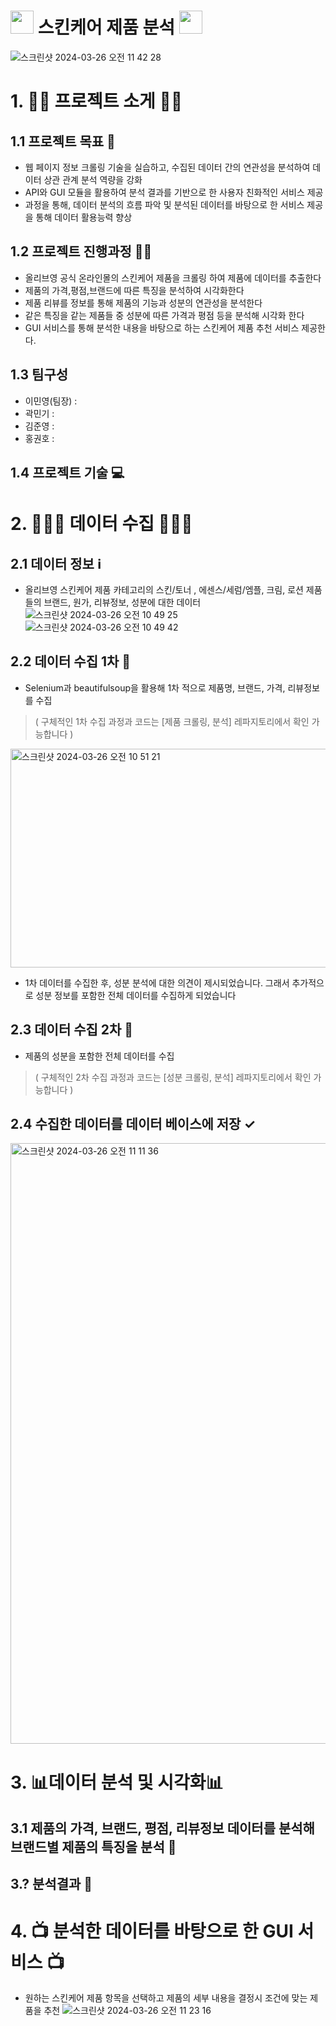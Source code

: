 # <img src = "https://github.com/addinedu-ros-5th/eda-repo-4/assets/163790408/f905a6e2-c402-4258-87bd-a84215d9b586" width="37" height="37"> 스킨케어 제품 분석 <img src = "https://github.com/addinedu-ros-5th/eda-repo-4/assets/163790408/f905a6e2-c402-4258-87bd-a84215d9b586" width="37" height="37">

![스크린샷 2024-03-26 오전 11 42 28](https://github.com/addinedu-ros-5th/eda-repo-4/assets/163790408/8f9b11df-8d88-40db-8536-563e86fa02c1)


# 1. 👨‍🏫 프로젝트 소게 👨‍🏫
## 1.1 프로젝트 목표 🎯 
- 웹 페이지 정보 크롤링 기술을 실습하고, 수집된 데이터 간의 연관성을 분석하여 데이터 상관 관계 분석 역량을 강화
- API와 GUI 모듈을 활용하여 분석 결과를 기반으로 한 사용자 친화적인 서비스 제공
- 과정을 통해, 데이터 분석의 흐름 파악 및 분석된 데이터를 바탕으로 한 서비스 제공을 통해 데이터 활용능력 향상

## 1.2 프로젝트 진행과정 🏃🏻 
- 올리브영 공식 온라인몰의 스킨케어 제품을 크롤링 하여 제품에 데이터를 추출한다
- 제품의 가격,평점,브랜드에 따른 특징을 분석하여 시각화한다
- 제품 리뷰를 정보를 통해 제품의 기능과 성분의 연관성을 분석한다
- 같은 특징을 같는 제품들 중 성분에 따른 가격과 평점 등을 분석해 시각화 한다
- GUI 서비스를 통해 분석한 내용을 바탕으로 하는 스킨케어 제품 추천 서비스 제공한다.

## 1.3 팀구성  
- 이민영(팀장) :
- 곽민기 :
- 김준영 :
- 홍권호 :

## 1.4 프로젝트 기술 💻

# 2. 👨🏻‍💻 데이터 수집 👨🏻‍💻
## 2.1 데이터 정보 ℹ️
- 올리브영 스킨케어 제품 카테고리의 스킨/토너 , 에센스/세럼/엠플, 크림, 로션 제품들의 브랜드, 원가, 리뷰정보, 성분에 대한 데이터
![스크린샷 2024-03-26 오전 10 49 25](https://github.com/addinedu-ros-5th/eda-repo-4/assets/163790408/940b3a89-d965-429b-8b79-071fbf433a3a)
![스크린샷 2024-03-26 오전 10 49 42](https://github.com/addinedu-ros-5th/eda-repo-4/assets/163790408/e59365c4-6b52-40e5-8b0f-229cbd9f6554)


## 2.2 데이터 수집 1차 📌 
- Selenium과 beautifulsoup을 활용해 1차 적으로 제품명, 브랜드, 가격, 리뷰정보를 수집
>( 구체적인 1차 수집 과정과 코드는 [제품 크롤링, 분석] 레파지토리에서 확인 가능합니다 )

<img width="1125" height="350" alt="스크린샷 2024-03-26 오전 10 51 21" src="https://github.com/addinedu-ros-5th/eda-repo-4/assets/163790408/7b0de00b-fb68-4c08-a508-d1e064559778">

- 1차 데이터를 수집한 후, 성분 분석에 대한 의견이 제시되었습니다. 그래서 추가적으로 성분 정보를 포함한 전체 데이터를 수집하게 되었습니다

## 2.3 데이터 수집 2차 📌
- 제품의 성분을 포함한 전체 데이터를 수집
>( 구체적인 2차 수집 과정과 코드는 [성분 크롤링, 분석] 레파지토리에서 확인 가능합니다 )


## 2.4 수집한 데이터를 데이터 베이스에 저장 ✓
<img width="961" alt="스크린샷 2024-03-26 오전 11 11 36" src="https://github.com/addinedu-ros-5th/eda-repo-4/assets/163790408/82f4bdc9-67eb-4ac8-8faf-81c1503f8de4">

# 3. 📊데이터 분석 및 시각화📊
## 3.1 제품의 가격, 브랜드, 평점, 리뷰정보 데이터를 분석해 브랜드별 제품의 특징을 분석 🧐


## 3.? 분석결과 🧐

# 4. 📺 분석한 데이터를 바탕으로 한 GUI 서비스 📺
- 원하는 스킨케어 제품 항목을 선택하고 제품의 세부 내용을 결정시 조건에 맞는 제품을 추천
![스크린샷 2024-03-26 오전 11 23 16](https://github.com/addinedu-ros-5th/eda-repo-4/assets/163790408/fe564fb2-fab4-4fd0-99d0-a0164ac07da7)
   



